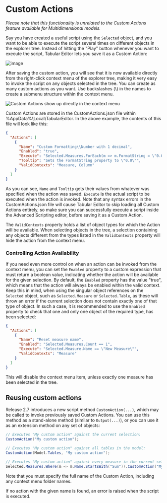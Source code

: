 # Custom Actions
_Please note that this functionality is unrelated to the Custom Actions feature available for Multidimensional models._

Say you have created a useful script using the `Selected` object, and you want to be able to execute the script several times on different objects in the explorer tree. Instead of hitting the "Play" button whenever you want to execute the script, Tabular Editor lets you save it as a Custom Action:

![image](https://user-images.githubusercontent.com/8976200/33581673-0db35ed0-d952-11e7-90cd-e3164e198865.png)

After saving the custom action, you will see that it is now available directly from the right-click context menu of the explorer tree, making it very easy to invoke the script on any objects selected in the tree. You can create as many custom actions as you want. Use backslashes (\\) in the names to create a submenu structure within the context menu.

![Custom Actions show up directly in the context menu](https://raw.githubusercontent.com/otykier/TabularEditor/master/Documentation/InvokeCustomAction.png)

Custom Actions are stored in the CustomActions.json file within %AppData%\Local\TabularEditor. In the above example, the contents of this file will look like this:

```json
{
  "Actions": [
    {
      "Name": "Custom Formatting\\Number with 1 decimal",
      "Enabled": "true",
      "Execute": "Selected.Measures.ForEach(m => m.FormatString = \"0.0\";",
      "Tooltip": "Sets the FormatString property to \"0.0\"",
      "ValidContexts": "Measure, Column"
    }
  ]
}
```

As you can see, `Name` and `Tooltip` gets their values from whatever was specified when the action was saved. `Execute` is the actual script to be executed when the action is invoked. Note that any syntax errors in the CustomActions.json file will cause Tabular Editor to skip loading all Custom Actions entirely, so make sure you can successfully execute a script inside the Advanced Scripting editor, before saving it as a Custom Action.

The `ValidContexts` property holds a list of object types for which the Action will be available. When selecting objects in the tree, a selection containing any objects different from the types listed in the `ValidContexts` property will hide the action from the context menu.

### Controlling Action Availability
If you need even more control on when an action can be invoked from the context menu, you can set the `Enabled` property to a custom expression that must return a boolean value, indicating whether the action will be available for the given selection. By default, the `Enabled` property has the value "true", which means that the action will always be enabled within the valid context. Keep this in mind, when using the singular object references on the `Selected` object, such as `Selected.Measure` or `Selected.Table`, as these will throw an error if the current selection does not contain exactly one of that type of object. In such a case, it is recommended to use the `Enabled` property to check that one and only one object of the required type, has been selected:

```json
{
  "Actions": [
    {
      "Name": "Reset measure name",
      "Enabled": "Selected.Measures.Count == 1",
      "Execute": "Selected.Measure.Name == \"New Measure\"",
      "ValidContexts": "Measure"
    }
  ]
}
```

This will disable the context menu item, unless exactly one measure has been selected in the tree.

## Reusing custom actions
Release 2.7 introduces a new script method `CustomAction(...)`, which may be called to invoke previously saved Custom Actions. You can use this method as a stand-alone method (similar to `Output(...)`), or you can use it as an extension method on any set of objects:

```csharp
// Executes "My custom action" against the current selection:
CustomAction("My custom action");                

// Executes "My custom action" against all tables in the model:
CustomAction(Model.Tables, "My custom action");

// Executes "My custom action" against every measure in the current selection whose name starts with "Sum":
Selected.Measures.Where(m => m.Name.StartsWith("Sum")).CustomAction("My custom action");
```

Note that you must specify the full name of the Custom Action, including any context menu folder names.

If no action with the given name is found, an error is raised when the script is executed.